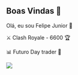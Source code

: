 ## Boas Vindas 🖕

Olá, eu sou Felipe Junior 🤙

⚔️ Clash Royale - 6600 🏆

📊 Futuro Day trader 💸





![](https://tenor.com/pt-BR/view/boston-celtics-go-celtics-logo-gif-539097882006869110)
